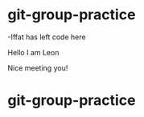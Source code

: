 # git-group-practice

-Iffat has left code here
<p></p>

Hello I am Leon

Nice meeting you!

# git-group-practice

